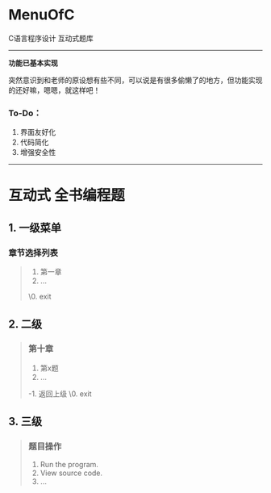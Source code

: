 # MenuOfC
C语言程序设计 互动式题库

---
**功能已基本实现**

突然意识到和老师的原设想有些不同，可以说是有很多偷懒了的地方，但功能实现的还好嘛，嗯嗯，就这样吧！
### To-Do：
1. 界面友好化
2. 代码简化
3. 增强安全性

---
# 互动式 全书编程题
## 1. 一级菜单
### 章节选择列表
>1. 第一章
>2. ...
>
>\0. exit

## 2. 二级
>### 第十章
>1. 第x题
>2. ...
>
>\-1. 返回上级
>\0. exit

## 3. 三级
>### 题目操作
>1. Run the program.
>2. View source code.
>3. ...
